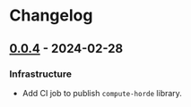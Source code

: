 # Changelog

<!-- towncrier release notes start -->

## [0.0.4](https://github.com/backend-developers-ltd/ComputeHorde/releases/tag/library-v0.0.4) - 2024-02-28


### Infrastructure

- Add CI job to publish `compute-horde` library.

